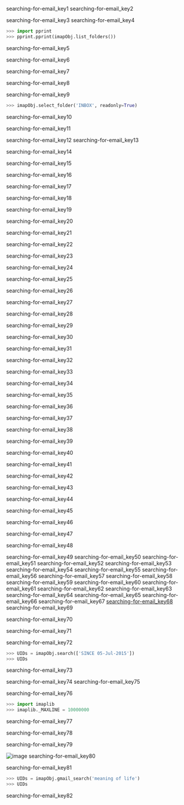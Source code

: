 searching-for-email_key1
searching-for-email_key2


searching-for-email_key3
searching-for-email_key4


```python
>>> import pprint
>>> pprint.pprint(imapObj.list_folders())
```
searching-for-email_key5


searching-for-email_key6


searching-for-email_key7


searching-for-email_key8


searching-for-email_key9


```python
>>> imapObj.select_folder('INBOX', readonly=True)
```
searching-for-email_key10


searching-for-email_key11


searching-for-email_key12
searching-for-email_key13


searching-for-email_key14


searching-for-email_key15


searching-for-email_key16


searching-for-email_key17


searching-for-email_key18


searching-for-email_key19


searching-for-email_key20


searching-for-email_key21


searching-for-email_key22


searching-for-email_key23


searching-for-email_key24


searching-for-email_key25


searching-for-email_key26


searching-for-email_key27


searching-for-email_key28


searching-for-email_key29


searching-for-email_key30


searching-for-email_key31


searching-for-email_key32


searching-for-email_key33


searching-for-email_key34


searching-for-email_key35


searching-for-email_key36


searching-for-email_key37


searching-for-email_key38


searching-for-email_key39


searching-for-email_key40


searching-for-email_key41


searching-for-email_key42


searching-for-email_key43


searching-for-email_key44


searching-for-email_key45


searching-for-email_key46


searching-for-email_key47


searching-for-email_key48


searching-for-email_key49
searching-for-email_key50
searching-for-email_key51
searching-for-email_key52
searching-for-email_key53
searching-for-email_key54
searching-for-email_key55
searching-for-email_key56
searching-for-email_key57
searching-for-email_key58
searching-for-email_key59
searching-for-email_key60
searching-for-email_key61
searching-for-email_key62
searching-for-email_key63
searching-for-email_key64
searching-for-email_key65
searching-for-email_key66
searching-for-email_key67
[searching-for-email_key68](mailto:&#x62;&#111;&#98;&#x40;&#101;&#x78;&#x61;&#x6d;&#112;&#108;&#101;&#46;&#x63;&#x6f;&#109;)
searching-for-email_key69


searching-for-email_key70


searching-for-email_key71


searching-for-email_key72


```python
>>> UIDs = imapObj.search(['SINCE 05-Jul-2015'])
>>> UIDs
```
searching-for-email_key73


searching-for-email_key74
searching-for-email_key75


searching-for-email_key76


```python
>>> import imaplib
>>> imaplib._MAXLINE = 10000000
```
searching-for-email_key77


searching-for-email_key78


searching-for-email_key79


![image](assets/000087.jpg)
searching-for-email_key80


searching-for-email_key81


```python
>>> UIDs = imapObj.gmail_search('meaning of life')
>>> UIDs
```
searching-for-email_key82
